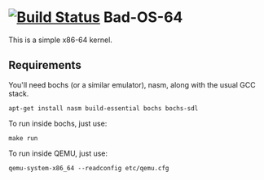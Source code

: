 [![Build Status](https://travis-ci.org/gnarlie/bad-os-64.png?branch=master)](https://travis-ci.org/gnarlie/bad-os-64)
Bad-OS-64
=========

This is a simple x86-64 kernel.

Requirements
------------
You'll need bochs (or a similar emulator), nasm, along with the usual GCC stack.

    apt-get install nasm build-essential bochs bochs-sdl

To run inside bochs, just use:

    make run

To run inside QEMU, just use:

    qemu-system-x86_64 --readconfig etc/qemu.cfg


